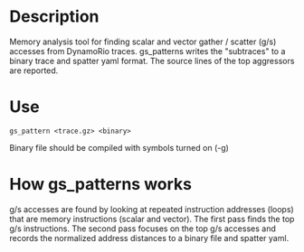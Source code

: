 # Description

Memory analysis tool for finding scalar and vector gather / scatter (g/s) accesses from DynamoRio traces. gs_patterns writes the "subtraces" to a binary trace and spatter yaml format. The source lines of the top aggressors are reported. 

# Use
```
gs_pattern <trace.gz> <binary>
```
Binary file should be compiled with symbols turned on (-g)

# How gs_patterns works
g/s accesses are found by looking at repeated instruction addresses (loops) that are memory instructions (scalar and vector). The first pass finds the top g/s instructions. The second pass focuses on the top g/s accesses and records the normalized address distances to a binary file and spatter yaml.

    
  

